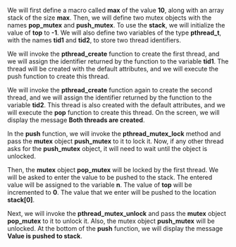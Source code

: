 We will first define a macro called **max** of the value **10**, along with an array stack of the size **max**. Then, we will define two mutex objects with the names **pop_mutex** and **push_mutex**. To use the **stack**, we will initialize the value of **top** to **-1**. We will also define two variables of the type **pthread_t**, with the names **tid1** and **tid2**, to store two thread identifiers.

We will invoke the **pthread_create** function to create the first thread, and we will assign the identifier returned by the function to the variable **tid1**. The thread will be created with the default attributes, and we will execute the push function to create this thread.

We will invoke the **pthread_create** function again to create the second thread, and we will assign the identifier returned by the function to the variable **tid2**. This thread is also created with the default attributes, and we will execute the **pop** function to create this thread. On the screen, we will display the message **Both threads are created**.

In the **push** function, we will invoke the **pthread_mutex_lock** method and pass the **mutex** object **push_mutex** to it to lock it. Now, if any other thread asks for the **push_mutex** object, it will need to wait until the object is unlocked.

Then, the **mutex** object **pop_mutex** will be locked by the first thread. We will be asked to enter the value to be pushed to the stack. The entered value will be assigned to the variable **n**. The value of **top** will be incremented to **0**. The value that we enter will be pushed to the location **stack[0]**.

Next, we will invoke the **pthread_mutex_unlock** and pass the **mutex** object **pop_mutex** to it to unlock it. Also, the mutex object **push_mutex** will be unlocked. At the bottom of the **push** function, we will display the message **Value is pushed to stack**.
